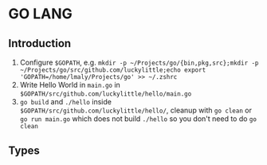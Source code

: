 # GO LANG

## Introduction

1. Configure `$GOPATH`, e.g. `mkdir -p ~/Projects/go/{bin,pkg,src};mkdir -p ~/Projects/go/src/github.com/luckylittle;echo export 'GOPATH=/home/lmaly/Projects/go' >> ~/.zshrc`
2. Write Hello World in `main.go` in `$GOPATH/src/github.com/luckylittle/hello/main.go`
3. `go build` and `./hello` inside `$GOPATH/src/github.com/luckylittle/hello/`, cleanup with `go clean`
    or `go run main.go` which does not build `./hello` so you don't need to do `go clean`

## Types

